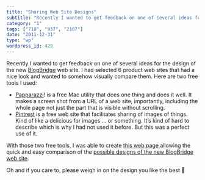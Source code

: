 ```yaml
---
title: "Sharing Web Site Designs"
subtitle: "Recently I wanted to get feedback on one of several ideas for the design of the new [BlogBridge](htt..."
category: "1"
tags: ["718", "937", "2107"]
date: "2011-12-31"
type: "wp"
wordpress_id: 429
---
```

Recently I wanted to get feedback on one of several ideas for the design of the new [BlogBridge](http://www.blogbridge.com/) web site. I had selected 6 product web sites that had a nice look and wanted to somehow visually compare them. Here are two free tools I used:

- [Papparazzi](http://derailer.org/paparazzi/)! is a free Mac utility that does one thing and does it well. It makes a screen shot from a URL of a web site, importantly, including the whole page not just the part that is visible without scrolling.
- [Pintrest](http://pinterest.com/) is a free web site that facilitates sharing of images of things. Kind of like a delicious for images … or something. It’s kind of hard to describe which is why I had not used it before. But this was a perfect use of it.

With those two free tools, I was able to create [this web page ](http://pinterest.com/pitosalas/blogbridge-web-site-ideas/)allowing the quick and easy comparison of the [possible designs of the new BlogBridge web site](http://pinterest.com/pitosalas/blogbridge-web-site-ideas/).

Oh and if you care to, please weigh in on the design you like the best 🙂